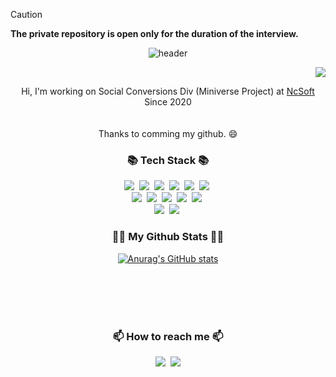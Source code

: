 > [!CAUTION]
> <b>The private repository is open only for the duration of the interview.</b>
<div align="center">
  
  ![header](https://capsule-render.vercel.app/api?type=slice&color=gradient&height=160&width=800&section=header&text=Hi!%20I'm%20Seobee!&fontAlign=50&fontAlignY=70&fontSize=90&fontColor=000000)
  
  <p align="right">
    <a href="https://hits.seeyoufarm.com"><img src="https://hits.seeyoufarm.com/api/count/incr/badge.svg?url=https%3A%2F%2Fgithub.com%2Fhyeinisfree&count_bg=%2341B883&title_bg=%23CDC2C2&icon=github.svg&icon_color=%23E7E7E7&title=hits&edge_flat=false"/></a>
  </p>
</div>

<p align="center">
  Hi, I'm working on Social Conversions Div (Miniverse Project) at <a href="https://kr.ncsoft.com/">NcSoft</a> Since 2020<br>
  <br>
  <br>
  Thanks to comming my github. 😄
</p>

<h3 align="center">📚 Tech Stack 📚</h3>
<p align="center">
  <img src="https://img.shields.io/badge/C++-00599C?style=flat-square&logo=C%2B%2B&logoColor=white"/></a>&nbsp 
  <img src="https://img.shields.io/badge/.net-512BD4?style=flat-square&logo=.Net&logoColor=white"/></a>&nbsp 
  <img src="https://img.shields.io/badge/Java-007396?style=flat-square&logo=Java&logoColor=white"/></a>&nbsp
  <img src="https://img.shields.io/badge/Python-3766AB?style=flat-square&logo=Python&logoColor=white"/></a>&nbsp 
  <img src="https://img.shields.io/badge/PHP-777BB4?style=flat-square&logo=PHP&logoColor=white"/></a>&nbsp 
  <img src="https://img.shields.io/badge/Spring Boot-6DB33F?style=flat-square&logo=Spring Boot&logoColor=white"/></a>&nbsp 
  <br>
  <img src="https://img.shields.io/badge/Mysql-E6B91E?style=flat-square&logo=MySql&logoColor=white"/></a>&nbsp 
  <img src="https://img.shields.io/badge/MSsql-E6B91E?style=flat-square&logo=MySql&logoColor=white"/></a>&nbsp 
  <img src="https://img.shields.io/badge/MongoDB-47A248?style=flat-square&logo=MongoDB&logoColor=white"/></a>&nbsp 
  <img src="https://img.shields.io/badge/Apache Cassandra-1287B1?style=flat-square&logo=Apache Cassandra&logoColor=white"/></a>&nbsp 
  <img src="https://img.shields.io/badge/Redis-FF4438?style=flat-square&logo=Redis&logoColor=white"/></a>&nbsp 
  <br>
  <img src="https://img.shields.io/badge/Apache Kafka-231F20?style=flat-square&logo=Apache Kafka&logoColor=white"/></a>&nbsp 
  <img src="https://img.shields.io/badge/Elastic Stack-005571?style=flat-square&logo=Elastic Stack&logoColor=white"/></a>&nbsp 
  
</p>
<h3 align="center">👩‍💻 My Github Stats 👩‍💻</h3>
<div align="center">

[![Anurag's GitHub stats](https://github-readme-stats.vercel.app/api?username=hyeinisfree&hide_title=true&show_icons=true&include_all_commits=true&disable_animations=true&theme=vue)](https://github.com/anuraghazra/github-readme-stats)
</div>

<br>
<br>
<br>
<br>
<h3 align="center">📫 How to reach me 📫</h3>
<p align="center">
  <a href="https://www.instagram.com/seobee_myeong/"><img src="https://img.shields.io/badge/Instagram-E4405F?style=flat-square&logo=Instagram&logoColor=white&link=https://www.instagram.com/seobee_myeong/"/></a>&nbsp
  <a href="mailto:oaudtjq@gmail.com"><img src="https://img.shields.io/badge/Gmail-d14836?style=flat-square&logo=Gmail&logoColor=white&link=oaudtjq@gmail.com"/></a>
</p>
<!--
**Seobeeee/Seobeeee** is a ✨ _special_ ✨ repository because its `README.md` (this file) appears on your GitHub profile.

Here are some ideas to get you started:

- 🔭 I’m currently working on ...
- 🌱 I’m currently learning ...
- 👯 I’m looking to collaborate on ...
- 🤔 I’m looking for help with ...
- 💬 Ask me about ...
- 📫 How to reach me: ...
- 😄 Pronouns: ...
- ⚡ Fun fact: ...
--!>


